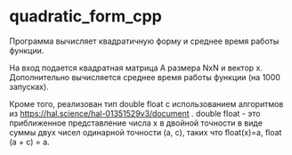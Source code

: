 # quadratic_form_cpp
Программа вычисляет квадратичную форму и среднее время работы функции.

На вход подается квадратная матрица A размера NxN и вектор x. Дополнительно вычисляется среднее время работы функции (на 1000 запусках). 

Кроме того, реализован тип double float с использованием алгоритмов из <link>https://hal.science/hal-01351529v3/document . double float - это приближенное представление числа x в двойной точности в виде суммы двух чисел одинарной точности (a, c), таких что float(x)=a, float (a + c) = a.


